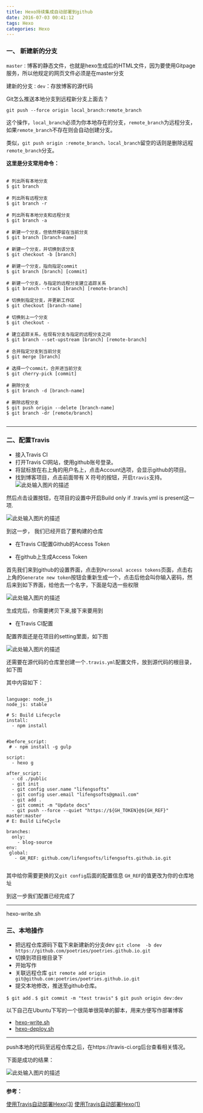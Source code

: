 ```yaml
---
title: Hexo持续集成自动部署到github
date: 2016-07-03 00:41:12
tags: Hexo
categories: Hexo
---
```


### **一、 新建新的分支**

`master：`博客的静态文件，也就是hexo生成后的HTML文件，因为要使用Gitpage服务，所以他规定的网页文件必须是在master分支

建新的分支`：dev`：存放博客的源代码



Git怎么推送本地分支到远程新分支上面去？

`git push --force origin local_branch:remote_branch`

这个操作，`local_branch`必须为你本地存在的分支，`remote_branch`为远程分支，如果`remote_branch`不存在则会自动创建分支。

类似，`git push origin :remote_branch，local_branch`留空的话则是删除远程`remote_branch`分支。



**这里是分支常用命令：**


```

# 列出所有本地分支
$ git branch

# 列出所有远程分支
$ git branch -r

# 列出所有本地分支和远程分支
$ git branch -a

# 新建一个分支，但依然停留在当前分支
$ git branch [branch-name]

# 新建一个分支，并切换到该分支
$ git checkout -b [branch]

# 新建一个分支，指向指定commit
$ git branch [branch] [commit]

# 新建一个分支，与指定的远程分支建立追踪关系
$ git branch --track [branch] [remote-branch]

# 切换到指定分支，并更新工作区
$ git checkout [branch-name]

# 切换到上一个分支
$ git checkout -

# 建立追踪关系，在现有分支与指定的远程分支之间
$ git branch --set-upstream [branch] [remote-branch]

# 合并指定分支到当前分支
$ git merge [branch]

# 选择一个commit，合并进当前分支
$ git cherry-pick [commit]

# 删除分支
$ git branch -d [branch-name]

# 删除远程分支
$ git push origin --delete [branch-name]
$ git branch -dr [remote/branch]


```
---

<!--more-->

### **二、配置Travis**

- 接入Travis CI
 - 打开Travis CI网站，使用github账号登录。
 - 将鼠标放在右上角的用户名上，点击Account选项，会显示github的项目。
 - 找到博客项目，点击前面带有 X 符号的按钮，开启`travis`支持。
![此处输入图片的描述][1]


然后点击设置按钮，在项目的设置中开启Build only if .travis.yml is present这一项.

![此处输入图片的描述][2]

到这一步， 我们已经开启了要构建的仓库

- 在Travis CI配置Github的Access Token

 - 在github上生成Access Token

首先我们来到github的设置界面，点击到`Personal access tokens`页面，点击右上角的`Generate new token`按钮会重新生成一个，点击后他会叫你输入密码，然后来到如下界面，给他去一个名字，下面是勾选一些权限

![此处输入图片的描述][3]
 
 生成完后，你需要拷贝下来,接下来要用到
 
 - 在Travis CI配置

配置界面还是在项目的setting里面，如下图

![此处输入图片的描述][4]

还需要在源代码的仓库里创建一个`.travis.yml`配置文件，放到源代码的根目录，如下图
  
其中内容如下：


```

language: node_js
node_js: stable

# S: Build Lifecycle
install:
  - npm install


#before_script:
 # - npm install -g gulp

script:
  - hexo g

after_script:
  - cd ./public
  - git init
  - git config user.name "lifengsofts"
  - git config user.email "lifengsofts@gmail.com"
  - git add .
  - git commit -m "Update docs"
  - git push --force --quiet "https://${GH_TOKEN}@${GH_REF}" master:master
# E: Build LifeCycle

branches:
  only:
    - blog-source
env:
 global:
   - GH_REF: github.com/lifengsofts/lifengsofts.github.io.git


```


其中给你需要更换的又`git config`后面的配置信息
`GH_REF`的值更改为你的仓库地址

到这一步我们配置已经完成了



---

hexo-write.sh

### **三、本地操作**

- 把远程仓库源码下载下来新建新的分支dev  `git clone  -b dev https://github.com/poetries/poetries.github.io.git `
- 切换到项目根目录下
- 开始写作
- 关联远程仓库 `git remote add origin git@github.com:poetries/poetries.github.io.git`
- 提交本地修改，推送至github仓库。

`$ git add` .
`$ git commit -m "test travis"`
`$ git push origin dev:dev`


以下自己在Ubuntu下写的一个很简单很简单的脚本，用来方便写作部署博客


- [hexo-write.sh](https://github.com/poetries/poetries.github.io/blob/dev/hexo-write.sh)
- [hexo-deploy.sh](https://github.com/poetries/poetries.github.io/blob/dev/hexo-deploy.sh)


---

push本地的代码至远程仓库之后，在https://travis-ci.org后台查看相关情况。

下面是成功的结果：


![此处输入图片的描述][5]


---

**参考：**

[使用Travis自动部署Hexo(3)][6]
[使用Travis自动部署Hexo(1)][7]


  [1]: http://upload-images.jianshu.io/upload_images/1152636-241d2155adb0eb9c.png?imageMogr2/auto-orient/strip%7CimageView2/2/w/1240
  [2]: http://seayxu.github.io/static/images/hexo-with-travisci-setting.jpg
  [3]: http://upload-images.jianshu.io/upload_images/1152636-a16de8c027bf5091.png?imageMogr2/auto-orient/strip%7CimageView2/2/w/1240
  [4]: http://upload-images.jianshu.io/upload_images/1152636-9ba41b1ba943f624.png?imageMogr2/auto-orient/strip%7CimageView2/2/w/1240
  [5]: http://upload-images.jianshu.io/upload_images/1628444-3fa39b6aab6aefc7.png?imageMogr2/auto-orient/strip%7CimageView2/2/w/1240
  [6]: http://www.jianshu.com/p/fff7b3384f46#
  [7]: http://www.jianshu.com/p/7f05b452fd3a#
